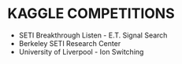 # KAGGLE COMPETITIONS

- SETI Breakthrough Listen - E.T. Signal Search
 - Berkeley SETI Research Center
- University of Liverpool - Ion Switching

